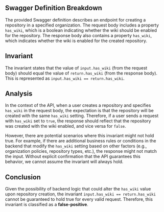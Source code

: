 ## Swagger Definition Breakdown
The provided Swagger definition describes an endpoint for creating a repository in a specified organization. The request body includes a property `has_wiki`, which is a boolean indicating whether the wiki should be enabled for the repository. The response body also contains a property `has_wiki`, which indicates whether the wiki is enabled for the created repository.

## Invariant
The invariant states that the value of `input.has_wiki` (from the request body) should equal the value of `return.has_wiki` (from the response body). This is represented as `input.has_wiki == return.has_wiki`.

## Analysis
In the context of the API, when a user creates a repository and specifies `has_wiki` in the request body, the expectation is that the repository will be created with the same `has_wiki` setting. Therefore, if a user sends a request with `has_wiki` set to `true`, the response should reflect that the repository was created with the wiki enabled, and vice versa for `false`.

However, there are potential scenarios where this invariant might not hold true. For example, if there are additional business rules or conditions in the backend that modify the `has_wiki` setting based on other factors (e.g., organization policies, repository types, etc.), the response might not match the input. Without explicit confirmation that the API guarantees this behavior, we cannot assume the invariant will always hold.

## Conclusion
Given the possibility of backend logic that could alter the `has_wiki` value upon repository creation, the invariant `input.has_wiki == return.has_wiki` cannot be guaranteed to hold true for every valid request. Therefore, this invariant is classified as a **false-positive**.
